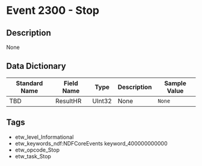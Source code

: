 # Event 2300 - Stop

## Description
None

## Data Dictionary
|Standard Name|Field Name|Type|Description|Sample Value|
|---|---|---|---|---|
|TBD|ResultHR|UInt32|None|`None`|

## Tags
* etw_level_Informational
* etw_keywords_ndf:NDFCoreEvents keyword_400000000000
* etw_opcode_Stop
* etw_task_Stop